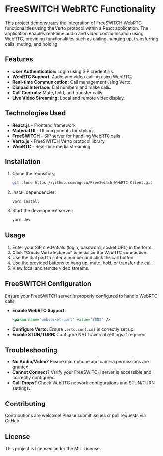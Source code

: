 # FreeSWITCH WebRTC Functionality

This project demonstrates the integration of FreeSWITCH WebRTC functionalities using the Verto protocol within a React application. The application enables real-time audio and video communication using WebRTC, providing functionalities such as dialing, hanging up, transferring calls, muting, and holding.

## Features

- **User Authentication:** Login using SIP credentials.
- **WebRTC Support:** Audio and video calling using WebRTC.
- **Real-time Communication:** Call management using Verto.
- **Dialpad Interface:** Dial numbers and make calls.
- **Call Controls:** Mute, hold, and transfer calls.
- **Live Video Streaming:** Local and remote video display.

## Technologies Used

- **React.js** - Frontend framework
- **Material UI** - UI components for styling
- **FreeSWITCH** - SIP server for handling WebRTC calls
- **Verto.js** - FreeSWITCH Verto protocol library
- **WebRTC** - Real-time media streaming

## Installation

1. Clone the repository:
   ```sh
   git clone https://github.com/ngecu/FreeSwitch-WebRTC-Client.git

   ```
2. Install dependencies:
   ```sh
   yarn install
   ```
3. Start the development server:
   ```sh
   yarn dev
   ```

## Usage

1. Enter your SIP credentials (login, password, socket URL) in the form.
2. Click "Create Verto Instance" to initialize the WebRTC connection.
3. Use the dial pad to enter a number and click the call button.
4. Use the provided buttons to hang up, mute, hold, or transfer the call.
5. View local and remote video streams.

## FreeSWITCH Configuration

Ensure your FreeSWITCH server is properly configured to handle WebRTC calls:

- **Enable WebRTC Support:**
  ```xml
  <param name="websocket-port" value="8082" />
  ```
- **Configure Verto:** Ensure `verto.conf.xml` is correctly set up.
- **Enable STUN/TURN:** Configure NAT traversal settings if required.

## Troubleshooting

- **No Audio/Video?** Ensure microphone and camera permissions are granted.
- **Cannot Connect?** Verify your FreeSWITCH server is accessible and correctly configured.
- **Call Drops?** Check WebRTC network configurations and STUN/TURN settings.

## Contributing

Contributions are welcome! Please submit issues or pull requests via GitHub.

## License

This project is licensed under the MIT License.
